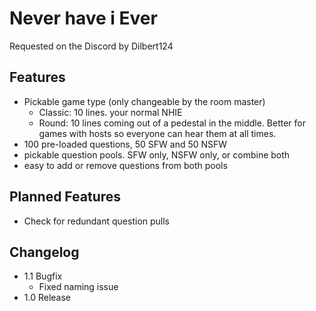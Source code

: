 # Never have i Ever
Requested on the Discord by Dilbert124

## Features
- Pickable game type (only changeable by the room master)
  - Classic: 10 lines. your normal NHIE
  - Round: 10 lines coming out of a pedestal in the middle. Better for games with hosts so everyone can hear them at all times.
- 100 pre-loaded questions, 50 SFW and 50 NSFW
- pickable question pools. SFW only, NSFW only, or combine both
- easy to add or remove questions from both pools

## Planned Features
- Check for redundant question pulls

## Changelog
- 1.1 Bugfix
  - Fixed naming issue
- 1.0 Release
